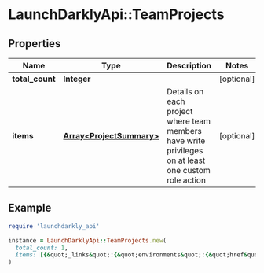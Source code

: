 # LaunchDarklyApi::TeamProjects

## Properties

| Name | Type | Description | Notes |
| ---- | ---- | ----------- | ----- |
| **total_count** | **Integer** |  | [optional] |
| **items** | [**Array&lt;ProjectSummary&gt;**](ProjectSummary.md) | Details on each project where team members have write privileges on at least one custom role action | [optional] |

## Example

```ruby
require 'launchdarkly_api'

instance = LaunchDarklyApi::TeamProjects.new(
  total_count: 1,
  items: [{&quot;_links&quot;:{&quot;environments&quot;:{&quot;href&quot;:&quot;/api/v2/projects/example-project/environments&quot;,&quot;type&quot;:&quot;application/json&quot;},&quot;self&quot;:{&quot;href&quot;:&quot;/api/v2/projects/example-project&quot;,&quot;type&quot;:&quot;application/json&quot;}},&quot;key&quot;:&quot;example-project&quot;,&quot;name&quot;:&quot;Example project&quot;}]
)
```

